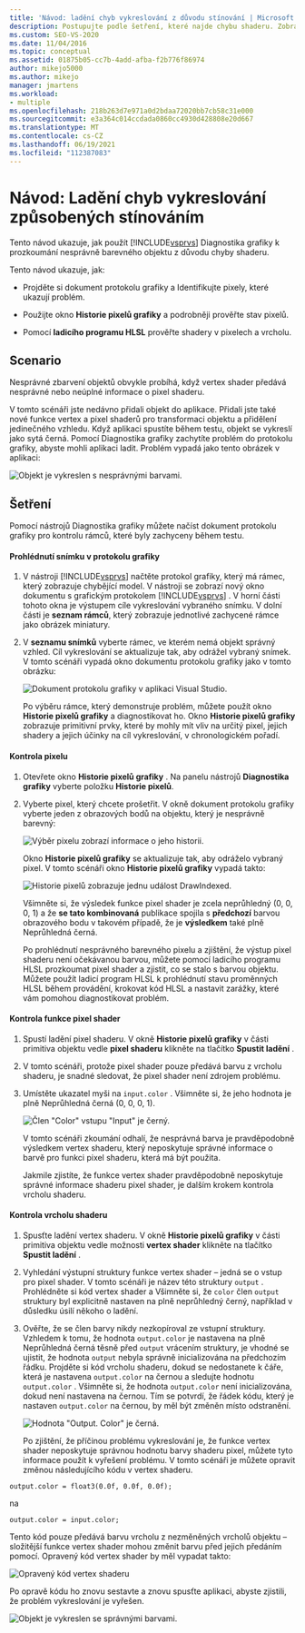 ```yaml
---
title: 'Návod: ladění chyb vykreslování z důvodu stínování | Microsoft Docs'
description: Postupujte podle šetření, které najde chybu shaderu. Zobrazuje použití sady Visual Studio Diagnostika grafiky, včetně historie pixelů grafiky a HLSL ladicího programu.
ms.custom: SEO-VS-2020
ms.date: 11/04/2016
ms.topic: conceptual
ms.assetid: 01875b05-cc7b-4add-afba-f2b776f86974
author: mikejo5000
ms.author: mikejo
manager: jmartens
ms.workload:
- multiple
ms.openlocfilehash: 218b263d7e971a0d2bdaa72020bb7cb58c31e000
ms.sourcegitcommit: e3a364c014ccdada0860cc4930d428808e20d667
ms.translationtype: MT
ms.contentlocale: cs-CZ
ms.lasthandoff: 06/19/2021
ms.locfileid: "112387083"
---
```

# <a name="walkthrough-debugging-rendering-errors-due-to-shading"></a>Návod: Ladění chyb vykreslování způsobených stínováním
Tento návod ukazuje, jak použít [!INCLUDE[vsprvs](../../code-quality/includes/vsprvs_md.md)] Diagnostika grafiky k prozkoumání nesprávně barevného objektu z důvodu chyby shaderu.

 Tento návod ukazuje, jak:

- Projděte si dokument protokolu grafiky a Identifikujte pixely, které ukazují problém.

- Použijte okno **Historie pixelů grafiky** a podrobněji prověřte stav pixelů.

- Pomocí **ladicího programu HLSL** prověřte shadery v pixelech a vrcholu.

## <a name="scenario"></a>Scenario
 Nesprávné zbarvení objektů obvykle probíhá, když vertex shader předává nesprávné nebo neúplné informace o pixel shaderu.

 V tomto scénáři jste nedávno přidali objekt do aplikace. Přidali jste také nové funkce vertex a pixel shaderů pro transformaci objektu a přidělení jedinečného vzhledu. Když aplikaci spustíte během testu, objekt se vykreslí jako sytá černá. Pomocí Diagnostika grafiky zachytíte problém do protokolu grafiky, abyste mohli aplikaci ladit. Problém vypadá jako tento obrázek v aplikaci:

 ![Objekt je vykreslen s nesprávnými barvami.](media/gfx_diag_demo_render_error_shader_problem.png "gfx_diag_demo_render_error_shader_problem")

## <a name="investigation"></a>Šetření
 Pomocí nástrojů Diagnostika grafiky můžete načíst dokument protokolu grafiky pro kontrolu rámců, které byly zachyceny během testu.

#### <a name="to-examine-a-frame-in-a-graphics-log"></a>Prohlédnutí snímku v protokolu grafiky

1. V nástroji [!INCLUDE[vsprvs](../../code-quality/includes/vsprvs_md.md)] načtěte protokol grafiky, který má rámec, který zobrazuje chybějící model. V nástroji se zobrazí nový okno dokumentu s grafickým protokolem [!INCLUDE[vsprvs](../../code-quality/includes/vsprvs_md.md)] . V horní části tohoto okna je výstupem cíle vykreslování vybraného snímku. V dolní části je **seznam rámců**, který zobrazuje jednotlivé zachycené rámce jako obrázek miniatury.

2. V **seznamu snímků** vyberte rámec, ve kterém nemá objekt správný vzhled. Cíl vykreslování se aktualizuje tak, aby odrážel vybraný snímek. V tomto scénáři vypadá okno dokumentu protokolu grafiky jako v tomto obrázku:

    ![Dokument protokolu grafiky v aplikaci Visual Studio.](media/gfx_diag_demo_render_error_shader_step_1.png "gfx_diag_demo_render_error_shader_step_1")

   Po výběru rámce, který demonstruje problém, můžete použít okno **Historie pixelů grafiky** a diagnostikovat ho. Okno **Historie pixelů grafiky** zobrazuje primitivní prvky, které by mohly mít vliv na určitý pixel, jejich shadery a jejich účinky na cíl vykreslování, v chronologickém pořadí.

#### <a name="to-examine-a-pixel"></a>Kontrola pixelu

1. Otevřete okno **Historie pixelů grafiky** . Na panelu nástrojů **Diagnostika grafiky** vyberte položku **Historie pixelů**.

2. Vyberte pixel, který chcete prošetřit. V okně dokument protokolu grafiky vyberte jeden z obrazových bodů na objektu, který je nesprávně barevný:

    ![Výběr pixelu zobrazí informace o jeho historii.](media/gfx_diag_demo_render_error_shader_step_2.png "gfx_diag_demo_render_error_shader_step_2")

    Okno **Historie pixelů grafiky** se aktualizuje tak, aby odráželo vybraný pixel. V tomto scénáři okno **Historie pixelů grafiky** vypadá takto:

    ![Historie pixelů zobrazuje jednu událost DrawIndexed.](media/gfx_diag_demo_render_error_shader_step_3.png "gfx_diag_demo_render_error_shader_step_3")

    Všimněte si, že výsledek funkce pixel shader je zcela neprůhledný (0, 0, 0, 1) a že **se tato kombinovaná** publikace spojila s **předchozí** barvou obrazového bodu v takovém případě, že je **výsledkem** také plně Neprůhledná černá.

   Po prohlédnutí nesprávného barevného pixelu a zjištění, že výstup pixel shaderu není očekávanou barvou, můžete pomocí ladicího programu HLSL prozkoumat pixel shader a zjistit, co se stalo s barvou objektu. Můžete použít ladicí program HLSL k prohlédnutí stavu proměnných HLSL během provádění, krokovat kód HLSL a nastavit zarážky, které vám pomohou diagnostikovat problém.

#### <a name="to-examine-the-pixel-shader"></a>Kontrola funkce pixel shader

1. Spustí ladění pixel shaderu. V okně **Historie pixelů grafiky** v části primitiva objektu vedle **pixel shaderu** klikněte na tlačítko **Spustit ladění** .

2. V tomto scénáři, protože pixel shader pouze předává barvu z vrcholu shaderu, je snadné sledovat, že pixel shader není zdrojem problému.

3. Umístěte ukazatel myši na `input.color` . Všimněte si, že jeho hodnota je plně Neprůhledná černá (0, 0, 0, 1).

    ![Člen "Color" vstupu "Input" je černý.](media/gfx_diag_demo_render_error_shader_step_5.png "gfx_diag_demo_render_error_shader_step_5")

    V tomto scénáři zkoumání odhalí, že nesprávná barva je pravděpodobně výsledkem vertex shaderu, který neposkytuje správné informace o barvě pro funkci pixel shaderu, která má být použita.

   Jakmile zjistíte, že funkce vertex shader pravděpodobně neposkytuje správné informace shaderu pixel shader, je dalším krokem kontrola vrcholu shaderu.

#### <a name="to-examine-the-vertex-shader"></a>Kontrola vrcholu shaderu

1. Spusťte ladění vertex shaderu. V okně **Historie pixelů grafiky** v části primitiva objektu vedle možnosti **vertex shader** klikněte na tlačítko **Spustit ladění** .

2. Vyhledání výstupní struktury funkce vertex shader – jedná se o vstup pro pixel shader. V tomto scénáři je název této struktury `output` . Prohlédněte si kód vertex shader a Všimněte si, že `color` člen `output` struktury byl explicitně nastaven na plně neprůhledný černý, například v důsledku úsilí někoho o ladění.

3. Ověřte, že se člen barvy nikdy nezkopíroval ze vstupní struktury. Vzhledem k tomu, že hodnota `output.color` je nastavena na plně Neprůhledná černá těsně před `output` vrácením struktury, je vhodné se ujistit, že hodnota `output` nebyla správně inicializována na předchozím řádku. Projděte si kód vrcholu shaderu, dokud se nedostanete k čáře, která je nastavena `output.color` na černou a sledujte hodnotu `output.color` . Všimněte si, že hodnota `output.color` není inicializována, dokud není nastavena na černou. Tím se potvrdí, že řádek kódu, který je nastaven `output.color` na černou, by měl být změněn místo odstranění.

    ![Hodnota "Output. Color" je černá.](media/gfx_diag_demo_render_error_shader_step_7.png "gfx_diag_demo_render_error_shader_step_7")

   Po zjištění, že příčinou problému vykreslování je, že funkce vertex shader neposkytuje správnou hodnotu barvy shaderu pixel, můžete tyto informace použít k vyřešení problému. V tomto scénáři je můžete opravit změnou následujícího kódu v vertex shaderu.

```hlsl
output.color = float3(0.0f, 0.0f, 0.0f);
```

 na

```hlsl
output.color = input.color;
```

 Tento kód pouze předává barvu vrcholu z nezměněných vrcholů objektu – složitější funkce vertex shader mohou změnit barvu před jejich předáním pomocí. Opravený kód vertex shader by měl vypadat takto:

 ![Opravený kód vertex shaderu](media/gfx_diag_demo_render_error_shader_step_8.png "gfx_diag_demo_render_error_shader_step_8")

 Po opravě kódu ho znovu sestavte a znovu spusťte aplikaci, abyste zjistili, že problém vykreslování je vyřešen.

 ![Objekt je vykreslen se správnými barvami.](media/gfx_diag_demo_render_error_shader_resolution.png "gfx_diag_demo_render_error_shader_resolution")
